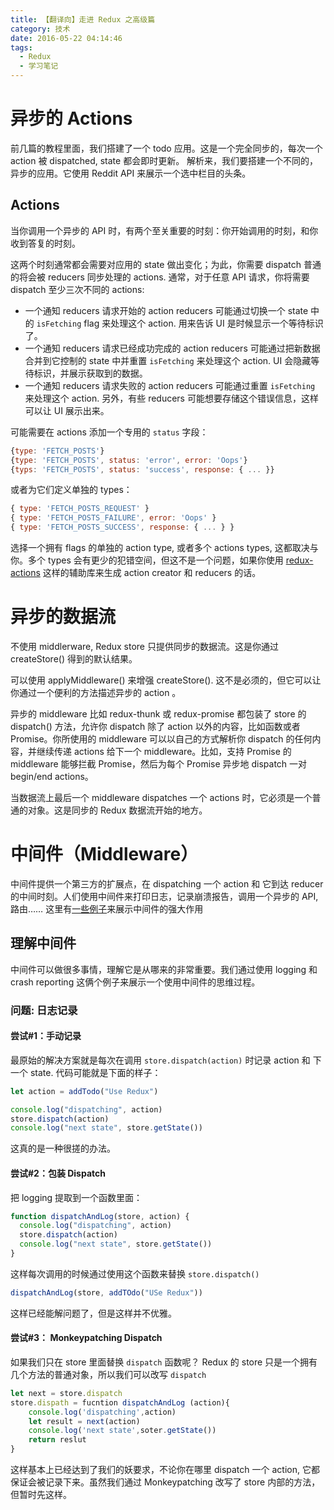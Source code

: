 ```yaml
---
title: 【翻译向】走进 Redux 之高级篇
category: 技术
date: 2016-05-22 04:14:46
tags:
  - Redux
  - 学习笔记
---
```


# 异步的 Actions

前几篇的教程里面，我们搭建了一个 todo 应用。这是一个完全同步的，每次一个 action 被 dispatched, state 都会即时更新。
解析来，我们要搭建一个不同的，异步的应用。它使用 Reddit API 来展示一个选中栏目的头条。

## Actions

当你调用一个异步的 API 时，有两个至关重要的时刻：你开始调用的时刻，和你收到答复的时刻。

这两个时刻通常都会需要对应用的 state 做出变化；为此，你需要 dispatch 普通的将会被 reducers 同步处理的 actions. 通常，对于任意 API 请求，你将需要 dispatch 至少三次不同的 actions:

- 一个通知 reducers 请求开始的 action
  reducers 可能通过切换一个 state 中的 `isFetching` flag 来处理这个 action. 用来告诉 UI 是时候显示一个等待标识了。
- 一个通知 reducers 请求已经成功完成的 action
  reducers 可能通过把新数据合并到它控制的 state 中并重置 `isFetching` 来处理这个 action. UI 会隐藏等待标识，并展示获取到的数据。
- 一个通知 reducers 请求失败的 action
  reducers 可能通过重置 `isFetching` 来处理这个 action. 另外，有些 reducers 可能想要存储这个错误信息，这样可以让 UI 展示出来。

可能需要在 actions 添加一个专用的 `status` 字段：

<!--more-->

```javascript
{type: 'FETCH_POSTS'}
{type: 'FETCH_POSTS', status: 'error', error: 'Oops'}
{typs: 'FETCH_POSTS', status: 'success', response: { ... }}
```

或者为它们定义单独的 types：

```javascript
{ type: 'FETCH_POSTS_REQUEST' }
{ type: 'FETCH_POSTS_FAILURE', error: 'Oops' }
{ type: 'FETCH_POSTS_SUCCESS', response: { ... } }
```

选择一个拥有 flags 的单独的 action type, 或者多个 actions types, 这都取决与你。多个 types 会有更少的犯错空间，但这不是一个问题，如果你使用 [redux-actions](https://github.com/acdlite/redux-actions) 这样的辅助库来生成 action creator 和 reducers 的话。

# 异步的数据流

不使用 middlerware, Redux store 只提供同步的数据流。这是你通过 createStore() 得到的默认结果。

可以使用 applyMiddleware() 来增强 createStore(). 这不是必须的，但它可以让你通过一个便利的方法描述异步的 action 。

异步的 middleware 比如 redux-thunk 或 redux-promise 都包装了 store 的 dispatch() 方法，允许你 dispatch 除了 action 以外的内容，比如函数或者 Promise。你所使用的 middleware 可以以自己的方式解析你 dispatch 的任何内容，并继续传递 actions 给下一个 middleware。比如，支持 Promise 的 middleware 能够拦截 Promise，然后为每个 Promise 异步地 dispatch 一对 begin/end actions。

当数据流上最后一个 middleware dispatches 一个 actions 时，它必须是一个普通的对象。这是同步的 Redux 数据流开始的地方。

# 中间件（Middleware）

中间件提供一个第三方的扩展点，在 dispatching 一个 action 和 它到达 reducer 的中间时刻。人们使用中间件来打印日志，记录崩溃报告，调用一个异步的 API, 路由……
这里有[一些例子](http://redux.js.org/docs/advanced/Middleware.html#seven-examples)来展示中间件的强大作用

## 理解中间件

中间件可以做很多事情，理解它是从哪来的非常重要。我们通过使用 logging 和 crash reporting 这俩个例子来展示一个使用中间件的思维过程。

### 问题: 日志记录

#### 尝试#1：手动记录

最原始的解决方案就是每次在调用 `store.dispatch(action)` 时记录 action 和 下一个 state. 代码可能就是下面的样子：

```javascript
let action = addTodo("Use Redux")

console.log("dispatching", action)
store.dispatch(action)
console.log("next state", store.getState())
```

这真的是一种很搓的办法。

#### 尝试#2：包装 Dispatch

把 logging 提取到一个函数里面：

```javascript
function dispatchAndLog(store, action) {
  console.log("dispatching", action)
  store.dispatch(action)
  console.log("next state", store.getState())
}
```

这样每次调用的时候通过使用这个函数来替换 `store.dispatch()`

```javascript
dispatchAndLog(store, addTOdo("USe Redux"))
```

这样已经能解问题了，但是这样并不优雅。

#### 尝试#3： Monkeypatching Dispatch

如果我们只在 store 里面替换 `dispatch` 函数呢？ Redux 的 store 只是一个拥有几个方法的普通对象，所以我们可以改写 `dispatch`

```javascript
let next = store.dispatch
store.dispath = fucntion dispatchAndLog (action){
    console.log('dispatching',action)
    let result = next(action)
    console.log('next state',soter.getState())
    return reslut
}
```

这样基本上已经达到了我们的妖要求，不论你在哪里 dispatch 一个 action, 它都保证会被记录下来。虽然我们通过 Monkeypatching 改写了 store 内部的方法，但暂时先这样。
